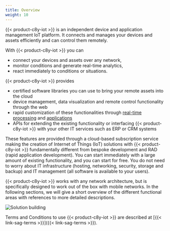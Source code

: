 ```yaml
---
title: Overview
weight: 10
---
```


{{< product-c8y-iot >}} is an independent device and application management IoT platform. It connects and manages your devices and assets efficiently and can control them remotely.

With {{< product-c8y-iot >}} you can

* connect your devices and assets over any network,
* monitor conditions and generate real-time analytics,
* react immediately to conditions or situations.

{{< product-c8y-iot >}} provides

* certified software libraries you can use to bring your remote assets into the cloud
* device management, data visualization and remote control functionality through the web
* rapid customization of these functionalities through [real-time processing](/concepts/realtime) and [applications](/concepts/applications)
* APIs for extending the existing functionality or interfacing {{< product-c8y-iot >}} with your other IT services such as ERP or CRM systems

These features are provided through a cloud-based subscription service making the creation of Internet of Things (IoT) solutions with {{< product-c8y-iot >}} fundamentally different from bespoke development and RAD (rapid application development). You can start immediately with a large amount of existing functionality, and you can start for free. You do not need to worry about IT infrastructure (hosting, networking, security, storage and backup) and IT management (all software is available to your users).

{{< product-c8y-iot >}} works with any network architecture, but is specifically designed to work out of the box with mobile networks. In the following sections, we will give a short overview of the different functional areas with references to more detailed descriptions.

![Solution building](/images/concepts-guide/solution.gif)

Terms and Conditions to use {{< product-c8y-iot >}} are described at [{{< link-sag-terms >}}]({{< link-sag-terms >}}).
